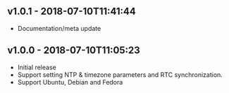 v1.0.1 - 2018-07-10T11:41:44
----------------------------

* Documentation/meta update

v1.0.0 - 2018-07-10T11:05:23
----------------------------

* Initial release
* Support setting NTP & timezone parameters and RTC synchronization.
* Support Ubuntu, Debian and Fedora
